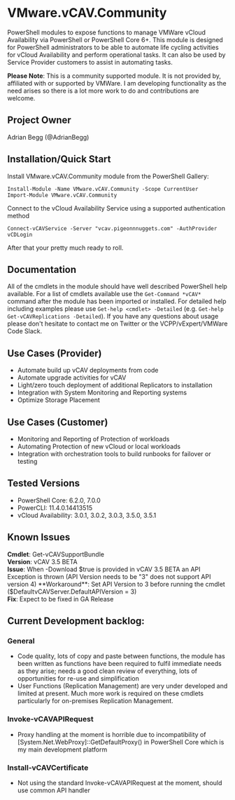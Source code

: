 # VMware.vCAV.Community
PowerShell modules to expose functions to manage VMWare vCloud Availability via PowerShell or PowerShell Core 6+. This module is designed for PowerShell administrators to be able to automate life cycling activities for vCloud Availability and perform operational tasks. It can also be used by Service Provider customers to assist in automating tasks.

**Please Note**: This is a community supported module. It is not provided by, affiliated with or supported by VMWare. I am developing functionality as the need arises so there is a lot more work to do and contributions are welcome.

## Project Owner
Adrian Begg (@AdrianBegg)

## Installation/Quick Start
Install VMware.vCAV.Community module from the PowerShell Gallery:
```
Install-Module -Name VMware.vCAV.Community -Scope CurrentUser
Import-Module VMware.vCAV.Community
```
Connect to the vCloud Availability Service using a supported authentication method
```
Connect-vCAVService -Server "vcav.pigeonnnuggets.com" -AuthProvider vCDLogin
```
After that your pretty much ready to roll.

## Documentation
All of the cmdlets in the module should have well described PowerShell help available. For a list of cmdlets available use the `Get-Command *vCAV*` command after the module has been imported or installed. For detailed help including examples please use `Get-help <cmdlet> -Detailed` (e.g. `Get-help Get-vCAVReplications -Detailed`). If you have any questions about usage please don't hesitate to contact me on Twitter or the VCPP/vExpert/VMWare Code Slack.

## Use Cases (Provider)
* Automate build up vCAV deployments from code
* Automate upgrade activities for vCAV
* Light/zero touch deployment of additional Replicators to installation
* Integration with System Monitoring and Reporting systems
* Optimize Storage Placement

## Use Cases (Customer)
* Monitoring and Reporting of Protection of workloads
* Automating Protection of new vCloud or local workloads
* Integration with orchestration tools to build runbooks for failover or testing

## Tested Versions
* PowerShell Core: 6.2.0, 7.0.0
* PowerCLI: 11.4.0.14413515
* vCloud Availability: 3.0.1, 3.0.2, 3.0.3, 3.5.0, 3.5.1

## Known Issues
**Cmdlet**: Get-vCAVSupportBundle  
**Version**: vCAV 3.5 BETA  
**Issue**: When -Download $true is provided in vCAV 3.5 BETA an API Exception is thrown (API Version needs to be "3" does not support API version 4)  
**Workaround**: Set API Version to 3 before running the cmdlet   ($DefaultvCAVServer.DefaultAPIVersion = 3)  
**Fix**: Expect to be fixed in GA Release  

## Current Development backlog:
### General
* Code quality, lots of copy and paste between functions, the module has been written as functions have been required to fulfil immediate needs as they arise; needs a good clean review of everything, lots of opportunities for re-use and simplification
* User Functions (Replication Management) are very under developed and limited at present. Much more work is required on these cmdlets particularly for on-premises Replication Management.
### Invoke-vCAVAPIRequest
* Proxy handling at the moment is horrible due to incompatibility of [System.Net.WebProxy]::GetDefaultProxy() in PowerShell Core which is my main development platform
### Install-vCAVCertificate
* Not using the standard Invoke-vCAVAPIRequest at the moment, should use common API handler


